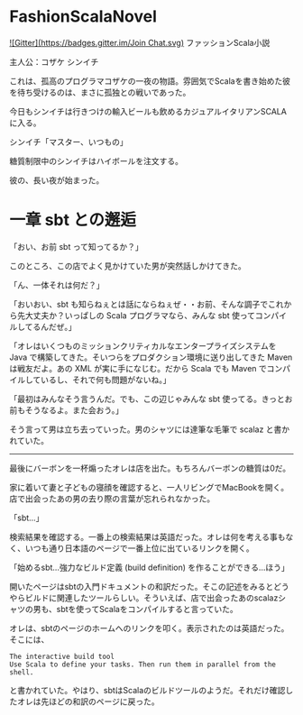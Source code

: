 FashionScalaNovel
=================
[![Gitter](https://badges.gitter.im/Join Chat.svg)](https://gitter.im/Kuchitama/FashionScalaNovel?utm_source=badge&utm_medium=badge&utm_campaign=pr-badge&utm_content=badge)
ファッションScala小説

主人公：コザケ シンイチ

これは、孤高のプログラマコザケの一夜の物語。雰囲気でScalaを書き始めた彼を待ち受けるのは、まさに孤独との戦いであった。

今日もシンイチは行きつけの輸入ビールも飲めるカジュアルイタリアンSCALAに入る。

シンイチ「マスター、いつもの」

糖質制限中のシンイチはハイボールを注文する。

彼の、長い夜が始まった。

# 一章 sbt との邂逅

「おい、お前 sbt って知ってるか？」

このところ、この店でよく見かけていた男が突然話しかけてきた。

「ん、一体それは何だ？」

「おいおい、sbt も知らねぇとは話にならねぇぜ・・お前、そんな調子でこれから先大丈夫か？いっぱしの Scala プログラマなら、みんな sbt 使ってコンパイルしてるんだぜ。」

「オレはいくつものミッションクリティカルなエンタープライズシステムを Java で構築してきた。そいつらをプロダクション環境に送り出してきた Maven は戦友だよ。あの XML が実に手になじむ。だから Scala でも Maven でコンパイルしているし、それで何も問題がないね。」

「最初はみんなそう言うんだ。でも、この辺じゃみんな sbt 使ってる。きっとお前もそうなるよ。また会おう。」

そう言って男は立ち去っていった。男のシャツには達筆な毛筆で scalaz と書かれていた。

***

最後にバーボンを一杯煽ったオレは店を出た。もちろんバーボンの糖質は0だ。

家に着いて妻と子どもの寝顔を確認すると、一人リビングでMacBookを開く。店で出会ったあの男の去り際の言葉が忘れられなかった。

「sbt...」

検索結果を確認する。一番上の検索結果は英語だった。オレは何を考える事もなく、いつも通り日本語のページで一番上位に出ているリンクを開く。

「始めるsbt...強力なビルド定義 (build definition) を作ることができる...ほう」

開いたページはsbtの入門ドキュメントの和訳だった。そこの記述をみるとどうやらビルドに関連したツールらしい。そういえば、店で出会ったあのscalazシャツの男も、sbtを使ってScalaをコンパイルすると言っていた。

オレは、sbtのページのホームへのリンクを叩く。表示されたのは英語だった。
そこには、

    The interactive build tool
    Use Scala to define your tasks. Then run them in parallel from the shell.

と書かれていた。やはり、sbtはScalaのビルドツールのようだ。それだけ確認したオレは先ほどの和訳のページに戻った。
